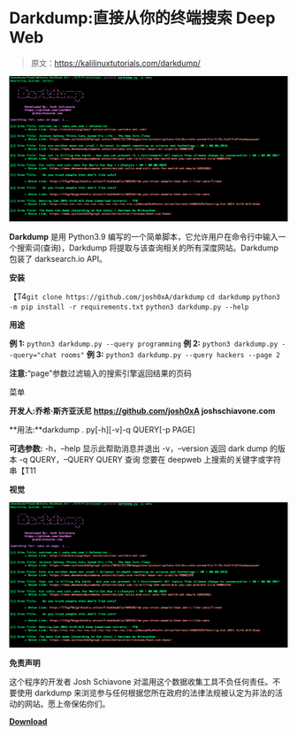 # Darkdump:直接从你的终端搜索 Deep Web

> 原文：<https://kalilinuxtutorials.com/darkdump/>

[![Darkdump : Search The Deep Web Straight From Your Terminal](img//523887636156d31d04de40f2d24b0f0c.png "Darkdump : Search The Deep Web Straight From Your Terminal")](https://1.bp.blogspot.com/-54qVgoifzjg/YFTq7Qxy4gI/AAAAAAAAImk/ZNyemQt3dUA4vMyU900NWBUe2c_owMn_gCLcBGAsYHQ/s728/Visual%25281%2529.png)

**Darkdump** 是用 Python3.9 编写的一个简单脚本，它允许用户在命令行中输入一个搜索词(查询)，Darkdump 将提取与该查询相关的所有深度网站。Darkdump 包装了 darksearch.io API。

**安装**

【T4`git clone https://github.com/josh0xA/darkdump`
`cd darkdump`
`python3 -m pip install -r requirements.txt`
`python3 darkdump.py --help`

**用途**

**例 1:** `python3 darkdump.py --query programming`
**例 2:** `python3 darkdump.py --query="chat rooms"`
**例 3:** `python3 darkdump.py --query hackers --page 2`

**注意:**“page”参数过滤输入的搜索引擎返回结果的页码

菜单

**开发人:乔希·斯齐亚沃尼
https://github.com/josh0xA
joshschiavone.com**

**用法:**darkdump . py[-h][-v]-q QUERY[-p PAGE]

**可选参数:**
-h，–help 显示此帮助消息并退出
-v，–version 返回 dark dump 的版本
-q QUERY，–QUERY QUERY 查询
您要在 deepweb 上搜索的关键字或字符串【T11

**视觉**

![Darkdump : Search The Deep Web Straight From Your Terminal](img//523887636156d31d04de40f2d24b0f0c.png "Darkdump : Search The Deep Web Straight From Your Terminal")

**免责声明**

这个程序的开发者 Josh Schiavone 对滥用这个数据收集工具不负任何责任。不要使用 darkdump 来浏览参与任何根据您所在政府的法律法规被认定为非法的活动的网站。愿上帝保佑你们。

[**Download**](https://github.com/josh0xA/darkdump)